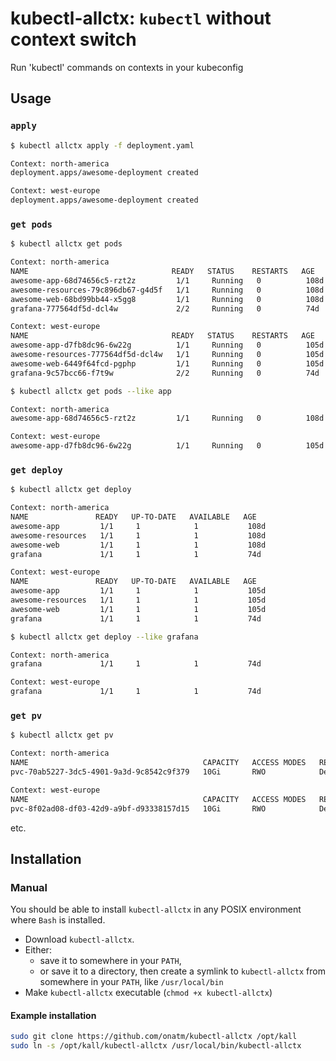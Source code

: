 # kubectl-allctx: `kubectl` without context switch

Run 'kubectl' commands on contexts in your kubeconfig

## Usage

### `apply`

```bash
$ kubectl allctx apply -f deployment.yaml

Context: north-america
deployment.apps/awesome-deployment created

Context: west-europe
deployment.apps/awesome-deployment created
```

### `get pods`

```bash
$ kubectl allctx get pods

Context: north-america
NAME                                READY   STATUS    RESTARTS   AGE
awesome-app-68d74656c5-rzt2z         1/1     Running   0          108d
awesome-resources-79c896db67-g4d5f   1/1     Running   0          108d
awesome-web-68bd99bb44-x5gg8         1/1     Running   0          108d
grafana-777564df5d-dcl4w             2/2     Running   0          74d

Context: west-europe
NAME                                READY   STATUS    RESTARTS   AGE
awesome-app-d7fb8dc96-6w22g          1/1     Running   0          105d
awesome-resources-777564df5d-dcl4w   1/1     Running   0          105d
awesome-web-6449f64fcd-pgphp         1/1     Running   0          105d
grafana-9c57bcc66-f7t9w              2/2     Running   0          74d

$ kubectl allctx get pods --like app

Context: north-america
awesome-app-68d74656c5-rzt2z         1/1     Running   0          108d

Context: west-europe
awesome-app-d7fb8dc96-6w22g          1/1     Running   0          105d
```

### `get deploy`

```bash
$ kubectl allctx get deploy

Context: north-america
NAME               READY   UP-TO-DATE   AVAILABLE   AGE
awesome-app         1/1     1            1           108d
awesome-resources   1/1     1            1           108d
awesome-web         1/1     1            1           108d
grafana             1/1     1            1           74d

Context: west-europe
NAME               READY   UP-TO-DATE   AVAILABLE   AGE
awesome-app         1/1     1            1           105d
awesome-resources   1/1     1            1           105d
awesome-web         1/1     1            1           105d
grafana             1/1     1            1           74d

$ kubectl allctx get deploy --like grafana

Context: north-america
grafana             1/1     1            1           74d

Context: west-europe
grafana             1/1     1            1           74d
```

### `get pv`

```bash
$ kubectl allctx get pv

Context: north-america
NAME                                       CAPACITY   ACCESS MODES   RECLAIM POLICY   STATUS   CLAIM                                         STORAGECLASS   REASON   AGE
pvc-70ab5227-3dc5-4901-9a3d-9c8542c9f379   10Gi       RWO            Delete           Bound    amazing-namespace/grafana                     default                 74d

Context: west-europe
NAME                                       CAPACITY   ACCESS MODES   RECLAIM POLICY   STATUS   CLAIM                                         STORAGECLASS   REASON   AGE
pvc-8f02ad08-df03-42d9-a9bf-d93338157d15   10Gi       RWO            Delete           Bound    amazing-namespace/grafana                     default                 74d
```

etc.

## Installation

### Manual

You should be able to install `kubectl-allctx` in any POSIX environment where `Bash` is installed.

- Download `kubectl-allctx`.
- Either:
  - save it to somewhere in your `PATH`,
  - or save it to a directory, then create a symlink to `kubectl-allctx` from somewhere in your `PATH`, like `/usr/local/bin`
- Make `kubectl-allctx` executable (`chmod +x kubectl-allctx`)

#### Example installation

``` bash
sudo git clone https://github.com/onatm/kubectl-allctx /opt/kall
sudo ln -s /opt/kall/kubectl-allctx /usr/local/bin/kubectl-allctx
```

